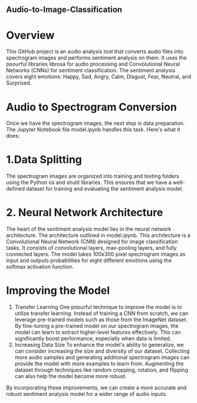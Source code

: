 ## Audio-to-Image-Classification
# Overview
This GitHub project is an audio analysis tool that converts audio files into spectrogram images and performs sentiment analysis on them. It uses the poourful libraries librosa for audio processing and Convolutional Neural Networks (CNNs) for sentiment classification. The sentiment analysis covers eight emotions: Happy, Sad, Angry, Calm, Disgust, Fear, Neutral, and Surprised.

# Audio to Spectrogram Conversion
Once we have the spectrogram images, the next step is data preparation. The Jupyter Notebook file model.ipynb handles this task. Here's what it does:
  # 1.Data Splitting
  The spectrogram images are organized into training and testing folders using the Python os and shutil libraries. This ensures that we have a well-defined dataset for training and       evaluating the sentiment analysis model.
  # 2. Neural Network Architecture
  The heart of the sentiment analysis model lies in the neural network architecture. The architecture outlined in model.ipynb. This architecture is a Convolutional Neural Network (CNN)   designed for image classification tasks. It consists of convolutional layers, max-pooling layers, and fully connected layers. The model takes 100x300 pixel spectrogram images as        input and outputs probabilities for eight different emotions using the softmax activation function.

# Improving the Model
   1. Transfer Learning 
  One poourful technique to improve the model is to utilize transfer learning. Instead of training a CNN from scratch, we can leverage pre-trained models such as those from the          ImageNet dataset. By fine-tuning a pre-trained model on our spectrogram images, the model can learn to extract higher-level features effectively. This can significantly boost          performance, especially when data is limited.
   2. Increasing Data Size
  To enhance the model's ability to generalize, we can consider increasing the size and diversity of our dataset. Collecting more audio samples and generating additional spectrogram    images can provide the model with more examples to learn from. Augmenting the dataset through techniques like random cropping, rotation, and flipping can also help the model become     more robust.

By incorporating these improvements, we can create a more accurate and robust sentiment analysis model for a wider range of audio inputs.






